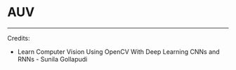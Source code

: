 # AUV
---

Credits:
- Learn Computer Vision Using OpenCV With Deep Learning CNNs and RNNs - Sunila Gollapudi

